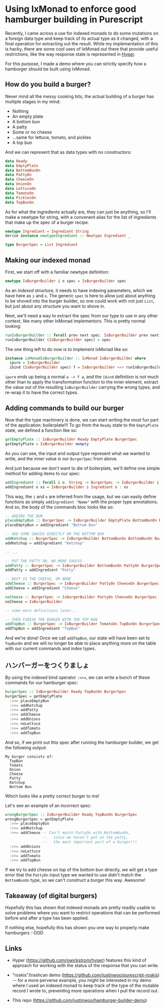 # Using IxMonad to enforce good hamburger building in Purescript

Recently, I came across a use for indexed monads to do some mutations on a foreign data type and keep track of its actual type as it changed, with a final operation for extracting out the result. While my implementation of this is hacky, there are some cool uses of IxMonad out there that provide useful restrictions, like the way response state is represented in [Hyper](https://github.com/owickstrom/hyper).

For this purpose, I made a demo where you can strictly specify how a hamburger should be built using IxMonad.

## How do you build a burger?

Never mind all the messy cooking bits, the actual building of a burger has multiple stages in my mind:

* Nothing
* An empty plate
* A bottom bun
* A patty
* Some or no cheese
* ...same for lettuce, tomato, and pickles
* A top bun

And we can represent that as data types with no constructors:

```hs
data Ready
data EmptyPlate
data BottomBunOn
data PattyOn
data CheeseOn
data OnionOn
data LettuceOn
data TomatoOn
data PicklesOn
data TopBunOn
```

As for what the ingredients actually are, they can just be anything, so I'll make a newtype for string, with a convenent alias for the list of ingredients that make up the spec of a burger recipe.

```hs
newtype Ingredient = Ingredient String
derive instance newtypeIngredient :: Newtype Ingredient _

type BurgerSpec = List Ingredient
```

## Making our indexed monad

First, we start off with a familiar newtype definition:

```hs
newtype IxBurgerBuilder i o spec = IxBurgerBuilder spec
```

As an *indexed* structure, it needs to have indexing parameters, which we have here as `i` and `o`. The generic `spec` is here to allow just about anything to be shoved into the burger builder, so one could work with not just `List`, but just about any structure you want to shove in.

Next, we'll need a way to extract the spec from our type to use in any other context, like many other IxMonad implementors. This is pretty normal looking:

```hs
runIxBurgerBuilder :: forall prev next spec. IxBurgerBuilder prev next spec -> spec
runIxBurgerBuilder (IxBurgerBuilder spec) = spec
```

The one thing left to do now is to implement IxMonad like so:

```hs
instance ixMonadIxBurgerBuilder :: IxMonad IxBurgerBuilder where
  ipure = IxBurgerBuilder
  ibind (IxBurgerBuilder spec) f = IxBurgerBuilder <<< runIxBurgerBuilder $ f spec
```

`ipure` ends up being a normal `a -> f a`, and the `ibind` definition is not much other than to apply the transformation function to the inner element, extract the value out of the resulting `IxBurgerBuilder` carrying the wrong types, and re-wrap it to have the correct types.

## Adding commands to build our burger

Now that the type machinery is done, we can start writing the most fun part of the application: boilerplate!!! To go from the `Ready` state to the `EmptyPlate` state, we defined a function like so:

```hs
getEmptyPlate :: IxBurgerBuilder Ready EmptyPlate BurgerSpec
getEmptyPlate = IxBurgerBuilder mempty
```

As you can see, the input and output type represent what we wanted to write, and the inner value is our `BurgerSpec` from above.

And just because we don't want to die of boilerplate, we'll define one simple method for adding items to our spec:

```hs
addIngredient :: forall i o. String -> BurgerSpec -> IxBurgerBuilder i o (BurgerSpec)
addIngredient x xs = IxBurgerBuilder $ Ingredient x : xs
```

This way, the `i` and `o` are inferred from the usage, but we can easily define functions as simply `addIngredient "Name"` with the proper type annotations. And so, the body of the commands bloc looks like so:

```hs
-- ADDING THE BUN
placeEmptyBun :: BurgerSpec -> IxBurgerBuilder EmptyPlate BottomBunOn BurgerSpec
placeEmptyBun = addIngredient "Bottom Bun"

-- ADD SOME SAUCES DIRECTLY ON THE BOTTOM BUN
addKetchup :: BurgerSpec -> IxBurgerBuilder BottomBunOn BottomBunOn BurgerSpec
addKetchup = addIngredient "Ketchup"

-- ...

-- PUT THE PATTY ON, NO MORE SAUCES
addPatty :: BurgerSpec -> IxBurgerBuilder BottomBunOn PattyOn BurgerSpec
addPatty = addIngredient "Patty"

-- NEXT IS THE CHEESE, OR NONE
addCheese :: BurgerSpec -> IxBurgerBuilder PattyOn CheeseOn BurgerSpec
addCheese = addIngredient "Cheese"

noCheese :: BurgerSpec -> IxBurgerBuilder PattyOn CheeseOn BurgerSpec
noCheese = IxBurgerBuilder

-- some more definitions later...

-- THEN FINISH THE BURGER WITH THE TOP BUN
addTopBun :: BurgerSpec -> IxBurgerBuilder TomatoOn TopBunOn BurgerSpec
addTopBun = addIngredient "TopBun"
```

And we're done! Once we call `addTopBun`, our state will have been set to `TopBunOn` and we will no longer be able to place anything more on the table with our current commands and index types.

## ハンバーガーをつくりましょ

By using the indexed bind operator `:>>=`, we can write a bunch of these commands for our hamburger spec:

```hs
burgerSpec :: IxBurgerBuilder Ready TopBunOn BurgerSpec
burgerSpec = getEmptyPlate
  :>>= placeEmptyBun
  :>>= addKetchup
  :>>= addPatty
  :>>= addCheese
  :>>= addOnions
  :>>= noLettuce
  :>>= addTomato
  :>>= addTopBun
```

And so, if we print out this spec after running the hamburger builder, we get the following output:

```
My burger consists of:
  TopBun
  Tomato
  Onion
  Cheese
  Patty
  Ketchup
  Bottom Bun
```

Which looks like a pretty correct burger to me!

Let's see an example of an incorrect spec:

```hs
wrongBurgerSpec :: IxBurgerBuilder Ready TopBunOn BurgerSpec
wrongBurgerSpec = getEmptyPlate
  :>>= placeEmptyBun
  :>>= addKetchup
  :>>= addCheese -- Can't match PattyOn with BottomBunOn,
                 --   since we haven't put on the patty,
                 --   the most important part of a burger!!!
  :>>= addOnions
  :>>= noLettuce
  :>>= addTomato
  :>>= addTopBun
```

If we try to add cheese on top of the bottom bun directly, we will get a type error that the `PattyOn` input type we wanted to use didn't match the `BottomBunOn` type, so we can't construct a burger this way. Awesome!

## Takeaway (of digital burgers)

Hopefully this has shown that indexed monads are pretty readily usable to solve problems where you want to restrict operations that can be performed before and after a type has been applied.

If nothing else, hopefully this has shown you one way to properly make hamburgers :-DDD

## Links

* Hyper (https://github.com/owickstrom/hyper) features this kind of approach for working with the status of the response that you can write.

* "roskis"/trashcan demo (https://github.com/justinwoo/purescript-roskis) -- for a more perverse example, you might be interested in my demo where I used an indexed monad to keep track of the type of the mutable record I wrote to, preventing more operations when I pull the record out.

* This repo (https://github.com/justinwoo/hamburger-builder-demo)